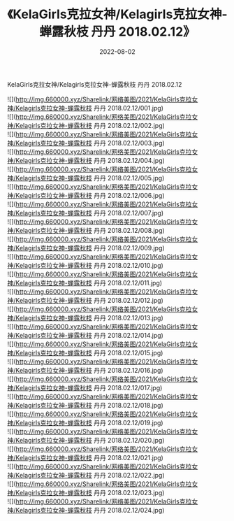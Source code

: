 ﻿---
layout: post
title:  《KelaGirls克拉女神/Kelagirls克拉女神-蝉露秋枝 丹丹 2018.02.12》
date:   2022-08-02
img: http://img.660000.xyz/Sharelink/网络美图/2021/KelaGirls克拉女神/Kelagirls克拉女神-蝉露秋枝 丹丹 2018.02.12/000.jpg
categories: [美女, 清纯, 唯美]
---

KelaGirls克拉女神/Kelagirls克拉女神-蝉露秋枝 丹丹 2018.02.12

 ![](http://img.660000.xyz/Sharelink/网络美图/2021/KelaGirls克拉女神/Kelagirls克拉女神-蝉露秋枝 丹丹 2018.02.12/001.jpg) <br>![](http://img.660000.xyz/Sharelink/网络美图/2021/KelaGirls克拉女神/Kelagirls克拉女神-蝉露秋枝 丹丹 2018.02.12/002.jpg) <br>![](http://img.660000.xyz/Sharelink/网络美图/2021/KelaGirls克拉女神/Kelagirls克拉女神-蝉露秋枝 丹丹 2018.02.12/003.jpg) <br>![](http://img.660000.xyz/Sharelink/网络美图/2021/KelaGirls克拉女神/Kelagirls克拉女神-蝉露秋枝 丹丹 2018.02.12/004.jpg) <br>![](http://img.660000.xyz/Sharelink/网络美图/2021/KelaGirls克拉女神/Kelagirls克拉女神-蝉露秋枝 丹丹 2018.02.12/005.jpg) <br>![](http://img.660000.xyz/Sharelink/网络美图/2021/KelaGirls克拉女神/Kelagirls克拉女神-蝉露秋枝 丹丹 2018.02.12/006.jpg) <br>![](http://img.660000.xyz/Sharelink/网络美图/2021/KelaGirls克拉女神/Kelagirls克拉女神-蝉露秋枝 丹丹 2018.02.12/007.jpg) <br>![](http://img.660000.xyz/Sharelink/网络美图/2021/KelaGirls克拉女神/Kelagirls克拉女神-蝉露秋枝 丹丹 2018.02.12/008.jpg) <br>![](http://img.660000.xyz/Sharelink/网络美图/2021/KelaGirls克拉女神/Kelagirls克拉女神-蝉露秋枝 丹丹 2018.02.12/009.jpg) <br>![](http://img.660000.xyz/Sharelink/网络美图/2021/KelaGirls克拉女神/Kelagirls克拉女神-蝉露秋枝 丹丹 2018.02.12/010.jpg) <br>![](http://img.660000.xyz/Sharelink/网络美图/2021/KelaGirls克拉女神/Kelagirls克拉女神-蝉露秋枝 丹丹 2018.02.12/011.jpg) <br>![](http://img.660000.xyz/Sharelink/网络美图/2021/KelaGirls克拉女神/Kelagirls克拉女神-蝉露秋枝 丹丹 2018.02.12/012.jpg) <br>![](http://img.660000.xyz/Sharelink/网络美图/2021/KelaGirls克拉女神/Kelagirls克拉女神-蝉露秋枝 丹丹 2018.02.12/013.jpg) <br>![](http://img.660000.xyz/Sharelink/网络美图/2021/KelaGirls克拉女神/Kelagirls克拉女神-蝉露秋枝 丹丹 2018.02.12/014.jpg) <br>![](http://img.660000.xyz/Sharelink/网络美图/2021/KelaGirls克拉女神/Kelagirls克拉女神-蝉露秋枝 丹丹 2018.02.12/015.jpg) <br>![](http://img.660000.xyz/Sharelink/网络美图/2021/KelaGirls克拉女神/Kelagirls克拉女神-蝉露秋枝 丹丹 2018.02.12/016.jpg) <br>![](http://img.660000.xyz/Sharelink/网络美图/2021/KelaGirls克拉女神/Kelagirls克拉女神-蝉露秋枝 丹丹 2018.02.12/017.jpg) <br>![](http://img.660000.xyz/Sharelink/网络美图/2021/KelaGirls克拉女神/Kelagirls克拉女神-蝉露秋枝 丹丹 2018.02.12/018.jpg) <br>![](http://img.660000.xyz/Sharelink/网络美图/2021/KelaGirls克拉女神/Kelagirls克拉女神-蝉露秋枝 丹丹 2018.02.12/019.jpg) <br>![](http://img.660000.xyz/Sharelink/网络美图/2021/KelaGirls克拉女神/Kelagirls克拉女神-蝉露秋枝 丹丹 2018.02.12/020.jpg) <br>![](http://img.660000.xyz/Sharelink/网络美图/2021/KelaGirls克拉女神/Kelagirls克拉女神-蝉露秋枝 丹丹 2018.02.12/021.jpg) <br>![](http://img.660000.xyz/Sharelink/网络美图/2021/KelaGirls克拉女神/Kelagirls克拉女神-蝉露秋枝 丹丹 2018.02.12/022.jpg) <br>![](http://img.660000.xyz/Sharelink/网络美图/2021/KelaGirls克拉女神/Kelagirls克拉女神-蝉露秋枝 丹丹 2018.02.12/023.jpg) <br>![](http://img.660000.xyz/Sharelink/网络美图/2021/KelaGirls克拉女神/Kelagirls克拉女神-蝉露秋枝 丹丹 2018.02.12/024.jpg) <br>